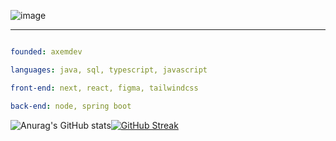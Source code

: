 ![image](https://github.com/icarodredd/icarodredd/assets/78151906/2792d05d-11a8-47aa-b39a-4c9c80e8b79a)

---

```yaml

founded: axemdev

languages: java, sql, typescript, javascript

front-end: next, react, figma, tailwindcss

back-end: node, spring boot

```
![Anurag's GitHub stats](https://github-readme-stats.vercel.app/api?username=icarodredd&theme=dark)[![GitHub Streak](https://streak-stats.demolab.com?user=icarodredd&theme=dark&border_radius=&card_width=560)](https://git.io/streak-stats)
